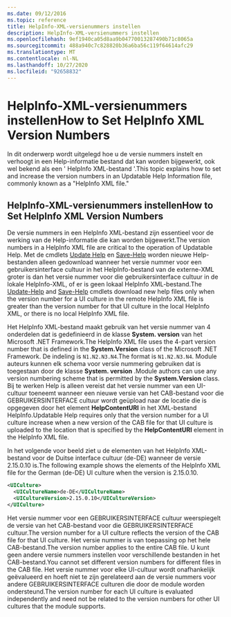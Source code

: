```yaml
---
ms.date: 09/12/2016
ms.topic: reference
title: HelpInfo-XML-versienummers instellen
description: HelpInfo-XML-versienummers instellen
ms.openlocfilehash: 9ef1940ca05d8aa9b04770013287490b71c8065a
ms.sourcegitcommit: 488a940c7c828820b36a6ba56c119f64614afc29
ms.translationtype: MT
ms.contentlocale: nl-NL
ms.lasthandoff: 10/27/2020
ms.locfileid: "92658832"
---
```

# <a name="how-to-set-helpinfo-xml-version-numbers"></a><span data-ttu-id="ebed9-103">HelpInfo-XML-versienummers instellen</span><span class="sxs-lookup"><span data-stu-id="ebed9-103">How to Set HelpInfo XML Version Numbers</span></span>

<span data-ttu-id="ebed9-104">In dit onderwerp wordt uitgelegd hoe u de versie nummers instelt en verhoogt in een Help-informatie bestand dat kan worden bijgewerkt, ook wel bekend als een ' HelpInfo XML-bestand '.</span><span class="sxs-lookup"><span data-stu-id="ebed9-104">This topic explains how to set and increase the version numbers in an Updatable Help Information file, commonly known as a "HelpInfo XML file."</span></span>

## <a name="how-to-set-helpinfo-xml-version-numbers"></a><span data-ttu-id="ebed9-105">HelpInfo-XML-versienummers instellen</span><span class="sxs-lookup"><span data-stu-id="ebed9-105">How to Set HelpInfo XML Version Numbers</span></span>

<span data-ttu-id="ebed9-106">De versie nummers in een HelpInfo XML-bestand zijn essentieel voor de werking van de Help-informatie die kan worden bijgewerkt.</span><span class="sxs-lookup"><span data-stu-id="ebed9-106">The version numbers in a HelpInfo XML file are critical to the operation of Updatable Help.</span></span> <span data-ttu-id="ebed9-107">Met de cmdlets [Update Help](/powershell/module/Microsoft.PowerShell.Core/Update-Help) en [Save-Help](/powershell/module/Microsoft.PowerShell.Core/Save-Help) worden nieuwe Help-bestanden alleen gedownload wanneer het versie nummer voor een gebruikersinterface cultuur in het HelpInfo-bestand van de externe-XML groter is dan het versie nummer voor die gebruikersinterface cultuur in de lokale HelpInfo-XML, of er is geen lokaal HelpInfo XML-bestand.</span><span class="sxs-lookup"><span data-stu-id="ebed9-107">The [Update-Help](/powershell/module/Microsoft.PowerShell.Core/Update-Help) and [Save-Help](/powershell/module/Microsoft.PowerShell.Core/Save-Help) cmdlets download new help files only when the version number for a UI culture in the remote HelpInfo XML file is greater than the version number for that UI culture in the local HelpInfo XML, or there is no local HelpInfo XML file.</span></span>

<span data-ttu-id="ebed9-108">Het HelpInfo XML-bestand maakt gebruik van het versie nummer van 4 onderdelen dat is gedefinieerd in de klasse **System. version** van het Microsoft .NET Framework.</span><span class="sxs-lookup"><span data-stu-id="ebed9-108">The HelpInfo XML file uses the 4-part version number that is defined in the **System.Version** class of the Microsoft .NET Framework.</span></span> <span data-ttu-id="ebed9-109">De indeling is `N1.N2.N3.N4`.</span><span class="sxs-lookup"><span data-stu-id="ebed9-109">The format is `N1.N2.N3.N4`.</span></span> <span data-ttu-id="ebed9-110">Module auteurs kunnen elk schema voor versie nummering gebruiken dat is toegestaan door de klasse **System. version** .</span><span class="sxs-lookup"><span data-stu-id="ebed9-110">Module authors can use any version numbering scheme that is permitted by the **System.Version** class.</span></span> <span data-ttu-id="ebed9-111">Bij te werken Help is alleen vereist dat het versie nummer van een UI-cultuur toeneemt wanneer een nieuwe versie van het CAB-bestand voor die GEBRUIKERSINTERFACE cultuur wordt geüpload naar de locatie die is opgegeven door het element **HelpContentURI** in het XML-bestand HelpInfo.</span><span class="sxs-lookup"><span data-stu-id="ebed9-111">Updatable Help requires only that the version number for a UI culture increase when a new version of the CAB file for that UI culture is uploaded to the location that is specified by the **HelpContentURI** element in the HelpInfo XML file.</span></span>

<span data-ttu-id="ebed9-112">In het volgende voor beeld ziet u de elementen van het HelpInfo XML-bestand voor de Duitse interface cultuur (de-DE) wanneer de versie 2.15.0.10 is.</span><span class="sxs-lookup"><span data-stu-id="ebed9-112">The following example shows the elements of the HelpInfo XML file for the German (de-DE) UI culture when the version is 2.15.0.10.</span></span>

```xml
<UICulture>
  <UICultureName>de-DE</UICultureName>
  <UICultureVersion>2.15.0.10</UICultureVersion>
</UICulture>
```

<span data-ttu-id="ebed9-113">Het versie nummer voor een GEBRUIKERSINTERFACE cultuur weerspiegelt de versie van het CAB-bestand voor die GEBRUIKERSINTERFACE cultuur.</span><span class="sxs-lookup"><span data-stu-id="ebed9-113">The version number for a UI culture reflects the version of the CAB file for that UI culture.</span></span> <span data-ttu-id="ebed9-114">Het versie nummer is van toepassing op het hele CAB-bestand.</span><span class="sxs-lookup"><span data-stu-id="ebed9-114">The version number applies to the entire CAB file.</span></span> <span data-ttu-id="ebed9-115">U kunt geen andere versie nummers instellen voor verschillende bestanden in het CAB-bestand.</span><span class="sxs-lookup"><span data-stu-id="ebed9-115">You cannot set different version numbers for different files in the CAB file.</span></span> <span data-ttu-id="ebed9-116">Het versie nummer voor elke UI-cultuur wordt onafhankelijk geëvalueerd en hoeft niet te zijn gerelateerd aan de versie nummers voor andere GEBRUIKERSINTERFACE culturen die door de module worden ondersteund.</span><span class="sxs-lookup"><span data-stu-id="ebed9-116">The version number for each UI culture is evaluated independently and need not be related to the version numbers for other UI cultures that the module supports.</span></span>
